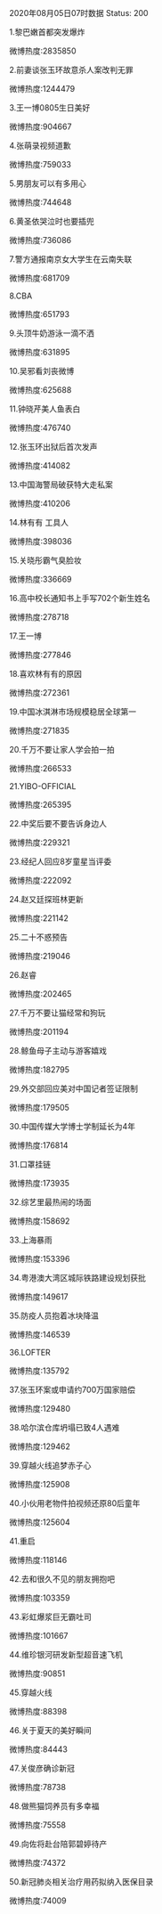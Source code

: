 2020年08月05日07时数据
Status: 200

1.黎巴嫩首都突发爆炸

微博热度:2835850

2.前妻谈张玉环故意杀人案改判无罪

微博热度:1244479

3.王一博0805生日美好

微博热度:904667

4.张萌录视频道歉

微博热度:759033

5.男朋友可以有多用心

微博热度:744648

6.黄圣依哭泣时也要插兜

微博热度:736086

7.警方通报南京女大学生在云南失联

微博热度:681709

8.CBA

微博热度:651793

9.头顶牛奶游泳一滴不洒

微博热度:631895

10.吴邪看刘丧微博

微博热度:625688

11.钟晓芹美人鱼表白

微博热度:476740

12.张玉环出狱后首次发声

微博热度:414082

13.中国海警局破获特大走私案

微博热度:410206

14.林有有 工具人

微博热度:398036

15.关晓彤霸气臭脸妆

微博热度:336669

16.高中校长通知书上手写702个新生姓名

微博热度:278718

17.王一博

微博热度:277846

18.喜欢林有有的原因

微博热度:272361

19.中国冰淇淋市场规模稳居全球第一

微博热度:271835

20.千万不要让家人学会拍一拍

微博热度:266533

21.YIBO-OFFICIAL

微博热度:265395

22.中奖后要不要告诉身边人

微博热度:229321

23.经纪人回应8岁童星当评委

微博热度:222092

24.赵又廷探班林更新

微博热度:221142

25.二十不惑预告

微博热度:219046

26.赵睿

微博热度:202465

27.千万不要让猫经常和狗玩

微博热度:201194

28.鲸鱼母子主动与游客嬉戏

微博热度:182795

29.外交部回应美对中国记者签证限制

微博热度:179505

30.中国传媒大学博士学制延长为4年

微博热度:176814

31.口罩挂链

微博热度:173935

32.综艺里最热闹的场面

微博热度:158692

33.上海暴雨

微博热度:153396

34.粤港澳大湾区城际铁路建设规划获批

微博热度:149617

35.防疫人员抱着冰块降温

微博热度:146539

36.LOFTER

微博热度:135792

37.张玉环案或申请约700万国家赔偿

微博热度:129480

38.哈尔滨仓库坍塌已致4人遇难

微博热度:129462

39.穿越火线追梦赤子心

微博热度:125908

40.小伙用老物件拍视频还原80后童年

微博热度:125604

41.重启

微博热度:118146

42.去和很久不见的朋友拥抱吧

微博热度:103359

43.彩虹爆浆巨无霸吐司

微博热度:101667

44.维珍银河研发新型超音速飞机

微博热度:90851

45.穿越火线

微博热度:88398

46.关于夏天的美好瞬间

微博热度:84443

47.关俊彦确诊新冠

微博热度:78738

48.做熊猫饲养员有多幸福

微博热度:75558

49.向佐将赴台陪郭碧婷待产

微博热度:74372

50.新冠肺炎相关治疗用药拟纳入医保目录

微博热度:74009

